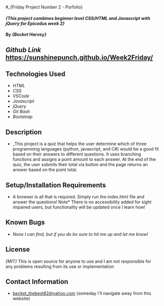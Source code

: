 #_{Friday Project Number 2 - Porfolio}

#### _{This project combines beginner level CSS/HTML and Javascript with jQuery for Epicodus week 2}_

#### By _{Becket Harvey}_

## _Github Link_ https://sunshinepunch.github.io/Week2Friday/

## Technologies Used

* _HTML_
* _CSS_
* _VSCode_
* _Javascript_
* _jQuery_
* _Git Bash_
* _Bootstrap_

## Description
* _This project is a quiz that helps the user determine which of three programming languages (python, javascript, and C#) would be a good fit based on their answers to different questions. It uses branching functions and assigns a point amount to each answer. At the end of the quiz, the user submits their total via button and the page returns an answer based on the point total.
## Setup/Installation Requirements
* A browser is all that is required. Simply run the index.html file and answer the questions! Note* There is no accessibility added for sight impaired users, but functionality will be updated once I learn how!

## Known Bugs
* _None I can find, but if you do be sure to hit me up and let me know!_

## License
_{MIT}_ This is open source for anyone to use and I am not responsible for any problems resulting from its use or implementation

## Contact Information
* becket_thebest82@yahoo.com (someday I'll navigate away from this website)
